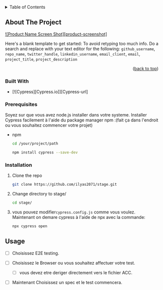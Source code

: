 <!-- Improved compatibility of back to top link: See: https://github.com/othneildrew/Best-README-Template/pull/73 -->
<a name="readme-top"></a>


<!-- TABLE OF CONTENTS -->
<details>
  <summary>Table of Contents</summary>
  <ol>
    <li>
      <a href="#about-the-project">About The Project</a>
      <ul>
        <li><a href="#built-with">Built With</a></li>
      </ul>
    </li>
    <li>
      <ul>
        <li><a href="#prerequisites">Prerequisites</a></li>
        <li><a href="#installation">Installation</a></li>
      </ul>
    </li>
    <li><a href="#usage">Usage</a></li>
  </ol>
</details>



<!-- ABOUT THE PROJECT -->
## About The Project

[![Product Name Screen Shot][product-screenshot]](https://example.com)

Here's a blank template to get started: To avoid retyping too much info. Do a search and replace with your text editor for the following: `github_username`, `repo_name`, `twitter_handle`, `linkedin_username`, `email_client`, `email`, `project_title`, `project_description`

<p align="right">(<a href="#readme-top">back to top</a>)</p>



### Built With

* [![Cypress][Cypress.io]][Cypress-url]





### Prerequisites
Soyez sur que vous avez node.js installer dans votre systeme.
Installer Cypress facilement à l'aide du package manager npm :(fait ça dans l'endroit ou vous souhaitez commencer votre projet)
* npm
  ```sh
  cd /your/project/path
  ```
  ```sh
  npm install cypress --save-dev
  ```

### Installation

1. Clone the repo
   ```sh
   git clone https://github.com/ilyas2071/stage.git
   ```
2. Change directory to stage/
   ```sh
   cd stage/
   ```
4. vous pouvez modifier`cypress.config.js` comme vous voulez. Maintenant on demare cypress à l'aide de npx avec la commande:
   ```sh
   npx cypress open
   ```


<!-- ROADMAP -->
## Usage

- [ ] Choisissez E2E testing.
- [ ] Choisissez le Browser ou vous souhaitez affectuer votre test.
    - [ ] vous devez etre deriger directement vers le fichier ACC.
- [ ] Maintenant Choisissez un spec et le test commencera.

